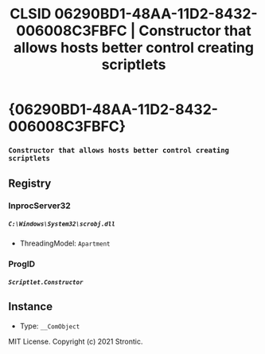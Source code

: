 ﻿---
title: "CLSID 06290BD1-48AA-11D2-8432-006008C3FBFC | Constructor that allows hosts better control creating scriptlets"
excerpt: What is COM-Object CLSID 06290BD1-48AA-11D2-8432-006008C3FBFC?
---

# {06290BD1-48AA-11D2-8432-006008C3FBFC}

### `Constructor that allows hosts better control creating scriptlets`

## Registry


### InprocServer32

##### `C:\Windows\System32\scrobj.dll`
* ThreadingModel: `Apartment`

### ProgID

##### `Scriptlet.Constructor`

## Instance

* Type: `__ComObject`

MIT License. Copyright (c) 2021 Strontic.



